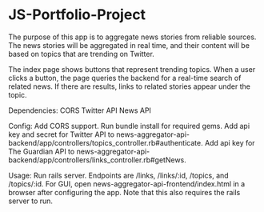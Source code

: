 # JS-Portfolio-Project

The purpose of this app is to aggregate news stories from reliable sources. The news stories will be aggregated in real time, and their content will be based on topics that are trending on Twitter.

The index page shows buttons that represent trending topics. When a user clicks a button, the page queries the backend for a real-time search of related news. If there are results, links to related stories appear under the topic.

Dependencies:
CORS
Twitter API
News API

Config:
Add CORS support.
Run bundle install for required gems.
Add api key and secret for Twitter API to news-aggregator-api-backend/app/controllers/topics_controller.rb#authenticate.
Add api key for The Guardian API to news-aggregator-api-backend/app/controllers/links_controller.rb#getNews.

Usage:
Run rails server.
Endpoints are /links, /links/:id, /topics, and /topics/:id.
For GUI, open news-aggregator-api-frontend/index.html in a browser after configuring the app. Note that this also requires the rails server to run.
